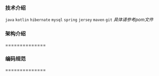 ### 技术介绍
`java`
`kotlin`
`hibernate`
`mysql`
`spring`
`jersey`
`maven`
`git`
*具体请参考pom文件*
### 架构介绍
==============

### 编码规范
==============